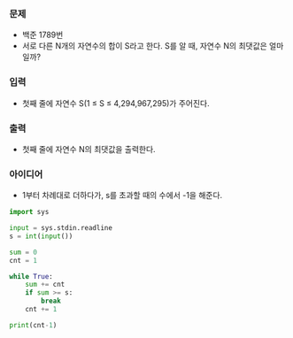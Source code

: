 ### 문제
* 백준 1789번
* 서로 다른 N개의 자연수의 합이 S라고 한다. S를 알 때, 자연수 N의 최댓값은 얼마일까?

### 입력
* 첫째 줄에 자연수 S(1 ≤ S ≤ 4,294,967,295)가 주어진다.

### 출력
* 첫째 줄에 자연수 N의 최댓값을 출력한다.

### 아이디어
* 1부터 차례대로 더하다가, s를 초과할 때의 수에서 -1을 해준다.

```python
import sys

input = sys.stdin.readline
s = int(input())

sum = 0
cnt = 1

while True:
    sum += cnt
    if sum >= s:
        break
    cnt += 1

print(cnt-1)
``` 

